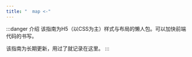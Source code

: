 ```yaml
---
title: "  map <-"
---
```

:::danger 介绍
该指南为H5（以CSS为主）样式与布局的懒人包。可以加快前端代码的书写。

该指南为长期更新，用过了就记录在这里。
:::










